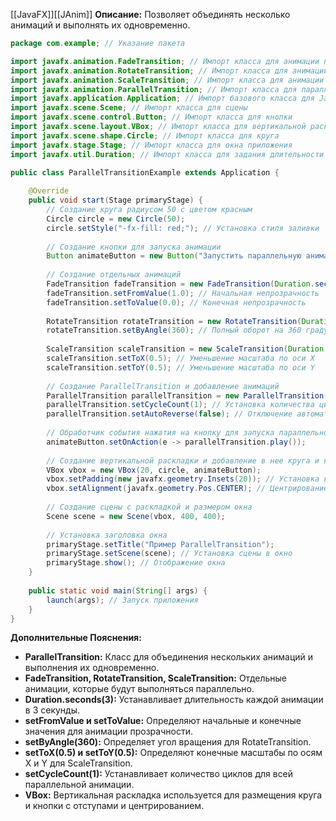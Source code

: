 [[JavaFX]][[JAnim]]
**Описание:** Позволяет объединять несколько анимаций и выполнять их одновременно.

```java ignore
package com.example; // Указание пакета

import javafx.animation.FadeTransition; // Импорт класса для анимации прозрачности
import javafx.animation.RotateTransition; // Импорт класса для анимации вращения
import javafx.animation.ScaleTransition; // Импорт класса для анимации масштабирования
import javafx.animation.ParallelTransition; // Импорт класса для параллельной анимации
import javafx.application.Application; // Импорт базового класса для JavaFX-приложений
import javafx.scene.Scene; // Импорт класса для сцены
import javafx.scene.control.Button; // Импорт класса для кнопки
import javafx.scene.layout.VBox; // Импорт класса для вертикальной раскладки
import javafx.scene.shape.Circle; // Импорт класса для круга
import javafx.stage.Stage; // Импорт класса для окна приложения
import javafx.util.Duration; // Импорт класса для задания длительности анимации

public class ParallelTransitionExample extends Application {
    
    @Override
    public void start(Stage primaryStage) {
        // Создание круга радиусом 50 с цветом красным
        Circle circle = new Circle(50);
        circle.setStyle("-fx-fill: red;"); // Установка стиля заливки
        
        // Создание кнопки для запуска анимации
        Button animateButton = new Button("Запустить параллельную анимацию");
        
        // Создание отдельных анимаций
        FadeTransition fadeTransition = new FadeTransition(Duration.seconds(3), circle);
        fadeTransition.setFromValue(1.0); // Начальная непрозрачность
        fadeTransition.setToValue(0.0); // Конечная непрозрачность
        
        RotateTransition rotateTransition = new RotateTransition(Duration.seconds(3), circle);
        rotateTransition.setByAngle(360); // Полный оборот на 360 градусов
        
        ScaleTransition scaleTransition = new ScaleTransition(Duration.seconds(3), circle);
        scaleTransition.setToX(0.5); // Уменьшение масштаба по оси X
        scaleTransition.setToY(0.5); // Уменьшение масштаба по оси Y
        
        // Создание ParallelTransition и добавление анимаций
        ParallelTransition parallelTransition = new ParallelTransition(circle, fadeTransition, rotateTransition, scaleTransition);
        parallelTransition.setCycleCount(1); // Установка количества циклов анимации
        parallelTransition.setAutoReverse(false); // Отключение автоматического обратного воспроизведения
        
        // Обработчик события нажатия на кнопку для запуска параллельной анимации
        animateButton.setOnAction(e -> parallelTransition.play());
        
        // Создание вертикальной раскладки и добавление в нее круга и кнопки
        VBox vbox = new VBox(20, circle, animateButton);
        vbox.setPadding(new javafx.geometry.Insets(20)); // Установка внутренних отступов
        vbox.setAlignment(javafx.geometry.Pos.CENTER); // Центрирование содержимого
        
        // Создание сцены с раскладкой и размером окна
        Scene scene = new Scene(vbox, 400, 400);
        
        // Установка заголовка окна
        primaryStage.setTitle("Пример ParallelTransition");
        primaryStage.setScene(scene); // Установка сцены в окно
        primaryStage.show(); // Отображение окна
    }
    
    public static void main(String[] args) {
        launch(args); // Запуск приложения
    }
}
```

**Дополнительные Пояснения:**

- **ParallelTransition:** Класс для объединения нескольких анимаций и выполнения их одновременно.
- **FadeTransition, RotateTransition, ScaleTransition:** Отдельные анимации, которые будут выполняться параллельно.
- **Duration.seconds(3):** Устанавливает длительность каждой анимации в 3 секунды.
- **setFromValue и setToValue:** Определяют начальные и конечные значения для анимации прозрачности.
- **setByAngle(360):** Определяет угол вращения для RotateTransition.
- **setToX(0.5) и setToY(0.5):** Определяют конечные масштабы по осям X и Y для ScaleTransition.
- **setCycleCount(1):** Устанавливает количество циклов для всей параллельной анимации.
- **VBox:** Вертикальная раскладка используется для размещения круга и кнопки с отступами и центрированием.
